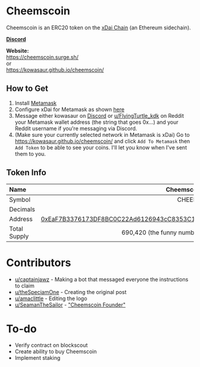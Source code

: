 # Cheemscoin

Cheemscoin is an ERC20 token on the [xDai Chain](https://www.xdaichain.com/) (an Ethereum sidechain).

[**Discord**](https://discord.gg/wdt6swb3H8)

**Website:**  
https://cheemscoin.surge.sh/  
or  
https://kowasaur.github.io/cheemscoin/

## How to Get

1. Install [Metamask](https://metamask.io/)
2. Configure xDai for Metamask as shown [here](https://www.xdaichain.com/for-users/wallets/metamask/metamask-setup#setting-up-metamask-for-xdai)
3. Message either kowasaur on [Discord](https://discord.gg/wdt6swb3H8) or [u/FlyingTurtle_kdk](https://www.reddit.com/user/FlyingTurtle_kdk) on Reddit your Metamask wallet address (the string that goes 0x...) and your Reddit username if you're messaging via Discord.
4. (Make sure your currently selected network in Metamask is xDai) Go to https://kowasaur.github.io/cheemscoin/ and click `Add To Metamask` then `Add Token` to be able to see your coins. I'll let you know when I've sent them to you.

## Token Info

| Name         |                                                                                                                                      Cheemscoin |
| :----------- | ----------------------------------------------------------------------------------------------------------------------------------------------: |
| Symbol       |                                                                                                                                          CHEEMS |
| Decimals     |                                                                                                                                              18 |
| Address      | [0xEaF7B3376173DF8BC0C22Ad6126943cC8353C1Ee](https://blockscout.com/poa/xdai/tokens/0xEaF7B3376173DF8BC0C22Ad6126943cC8353C1Ee/token-transfers) |
| Total Supply |                                                                                                                      690,420 (the funny number) |

# Contributors

- [u/captainjawz](https://www.reddit.com/user/captainjawz) - Making a bot that messaged everyone the instructions to claim
- [u/theSpeciamOne](https://www.reddit.com/user/theSpeciamOne/) - Creating the original post
- [u/amaclittle](https://www.reddit.com/user/amaclittle) - Editing the logo
- [u/SeamanTheSailor](https://www.reddit.com/user/SeamanTheSailor) - ["Cheemscoin Founder"](https://www.reddit.com/r/dogelore/comments/lcwgj7/all_new_and_innovative_idea/gm3v4sl/)

# To-do

- Verify contract on blockscout
- Create ability to buy Cheemscoin
- Implement staking
